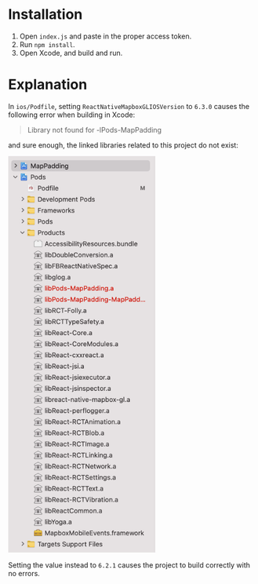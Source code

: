 # Installation

1. Open `index.js` and paste in the proper access token.
2. Run `npm install`.
3. Open Xcode, and build and run.

# Explanation

In `ios/Podfile`, setting `ReactNativeMapboxGLIOSVersion` to `6.3.0` causes the following error when building in Xcode:

> Library not found for -lPods-MapPadding

and sure enough, the linked libraries related to this project do not exist:

<img src="./files/screenshot.png" width="300">

Setting the value instead to `6.2.1` causes the project to build correctly with no errors.